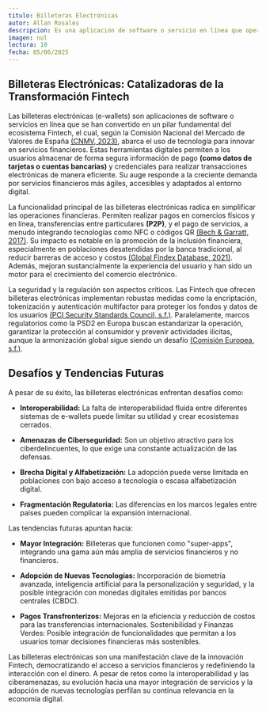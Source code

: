 ```yaml
---
titulo: Billeteras Electrónicas
autor: Allan Rosales
descripcion: Es una aplicación de software o servicio en línea que opera dentro del ecosistema Fintech, permitiendo a los usuarios almacenar de forma segura su información de pago (como datos de tarjetas o cuentas) y credenciales para realizar transacciones financieras digitales. Estas herramientas facilitan pagos en comercios, transferencias entre personas y el pago de servicios, utilizando a menudo tecnologías como NFC o códigos QR, con el objetivo de simplificar las operaciones financieras y promover la inclusión digital.
imagen: nul
lectura: 10
fecha: 05/06/2025
---
```


## Billeteras Electrónicas: Catalizadoras de la Transformación Fintech

Las billeteras electrónicas (e-wallets) son aplicaciones de software o servicios en línea que se han convertido en un pilar fundamental del ecosistema Fintech, el cual, según la Comisión Nacional del Mercado de Valores de España [(CNMV, 2023)](https://www.cnmv.es/DocPortal/Publicaciones/Fichas/GR03_Fintech.pdf), abarca el uso de tecnología para innovar en servicios financieros. Estas herramientas digitales permiten a los usuarios almacenar de forma segura información de pago **(como datos de tarjetas o cuentas bancarias)** y credenciales para realizar transacciones electrónicas de manera eficiente. Su auge responde a la creciente demanda por servicios financieros más ágiles, accesibles y adaptados al entorno digital.

La funcionalidad principal de las billeteras electrónicas radica en simplificar las operaciones financieras. Permiten realizar pagos en comercios físicos y en línea, transferencias entre particulares **(P2P)**, y el pago de servicios, a menudo integrando tecnologías como NFC o códigos QR [(Bech & Garratt, 2017)](https://www.bis.org/publ/qtrpdf/r_qt1709f.htm). Su impacto es notable en la promoción de la inclusión financiera, especialmente en poblaciones desatendidas por la banca tradicional, al reducir barreras de acceso y costos [(Global Findex Database, 2021)](https://www.worldbank.org/en/publication/globalfindex). Además, mejoran sustancialmente la experiencia del usuario y han sido un motor para el crecimiento del comercio electrónico.

La seguridad y la regulación son aspectos críticos. Las Fintech que ofrecen billeteras electrónicas implementan robustas medidas como la encriptación, tokenización y autenticación multifactor para proteger los fondos y datos de los usuarios [(PCI Security Standards Council, s.f.)](https://www.pcisecuritystandards.org/lang/es-es/). Paralelamente, marcos regulatorios como la PSD2 en Europa buscan estandarizar la operación, garantizar la protección al consumidor y prevenir actividades ilícitas, aunque la armonización global sigue siendo un desafío [(Comisión Europea, s.f.)](https://finance.ec.europa.eu/consumer-finance-and-payments/payment-services/e-money_en?prefLang=es).

## Desafíos y Tendencias Futuras

A pesar de su éxito, las billeteras electrónicas enfrentan desafíos como:

- **Interoperabilidad:** La falta de interoperabilidad fluida entre diferentes sistemas de e-wallets puede limitar su utilidad y crear ecosistemas cerrados.

- **Amenazas de Ciberseguridad:** Son un objetivo atractivo para los ciberdelincuentes, lo que exige una constante actualización de las defensas.

- **Brecha Digital y Alfabetización:** La adopción puede verse limitada en poblaciones con bajo acceso a tecnología o escasa alfabetización digital.

- **Fragmentación Regulatoria:** Las diferencias en los marcos legales entre países pueden complicar la expansión internacional.

Las tendencias futuras apuntan hacia:

- **Mayor Integración:** Billeteras que funcionen como "super-apps", integrando una gama aún más amplia de servicios financieros y no financieros.

- **Adopción de Nuevas Tecnologías:** Incorporación de biometría avanzada, inteligencia artificial para la personalización y seguridad, y la posible integración con monedas digitales emitidas por bancos centrales (CBDC).

- **Pagos Transfronterizos:** Mejoras en la eficiencia y reducción de costos para las transferencias internacionales.
Sostenibilidad y Finanzas Verdes: Posible integración de funcionalidades que permitan a los usuarios tomar decisiones financieras más sostenibles.

Las billeteras electrónicas son una manifestación clave de la innovación Fintech, democratizando el acceso a servicios financieros y redefiniendo la interacción con el dinero. A pesar de retos como la interoperabilidad y las ciberamenazas, su evolución hacia una mayor integración de servicios y la adopción de nuevas tecnologías perfilan su continua relevancia en la economía digital.

